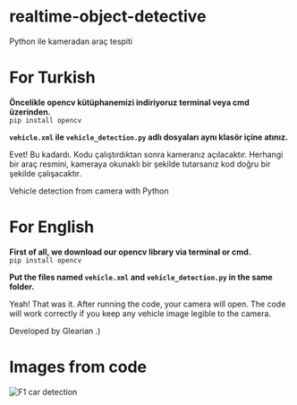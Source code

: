 # realtime-object-detective
Python ile kameradan araç tespiti

# For Turkish
**Öncelikle opencv kütüphanemizi indiriyoruz terminal veya cmd üzerinden.** <br>
`pip install opencv`

**`vehicle.xml` ile `vehicle_detection.py` adlı dosyaları aynı klasör içine atınız.**

Evet! Bu kadardı. Kodu çalıştırdıktan sonra kameranız açılacaktır. Herhangi bir araç resmini, kameraya okunaklı bir şekilde tutarsanız kod doğru bir şekilde çalışacaktır.

Vehicle detection from camera with Python

# For English
**First of all, we download our opencv library via terminal or cmd.** <br>
`pip install opencv`

**Put the files named `vehicle.xml` and `vehicle_detection.py` in the same folder.**

Yeah! That was it. After running the code, your camera will open. The code will work correctly if you keep any vehicle image legible to the camera.

Developed by Glearian .)

# Images from code
<img src="https://media.discordapp.net/attachments/1030103879527977020/1048661745666891877/image.png" alt="F1 car detection"/>
